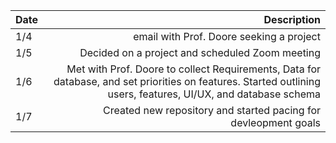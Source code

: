 | Date | Description |
| :--- |    ----: |
| 1/4 | email with Prof. Doore seeking a project |
| 1/5 | Decided on a project and scheduled Zoom meeting |
| 1/6 | Met with Prof. Doore to collect Requirements, Data for database, and set priorities on features. Started outlining users, features, UI/UX, and database schema |
| 1/7 | Created new repository and started pacing for devleopment goals |